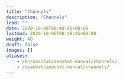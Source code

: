 ```yaml
---
title: "Channels"
description: "Channels"
lead: ""
date: 2020-10-06T08:48:45+00:00
lastmod: 2020-10-06T08:48:45+00:00
weight: 40
draft: false
images: []
aliases:
    - /en/seachat/seachat-manual/channels/
    - /seachat/seachat-manual/channels/
---
```

